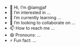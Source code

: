 - 👋 Hi, I’m @iamgjaf
- 👀 I’m interested in ...
- 🌱 I’m currently learning ...
- 💞️ I’m looking to collaborate on ...
- 📫 How to reach me ...
- 😄 Pronouns: ...
- ⚡ Fun fact: ...

<!---
iamgjaf/iamgjaf is a ✨ special ✨ repository because its `README.md` (this file) appears on your GitHub profile.
You can click the Preview link to take a look at your changes.
--->
